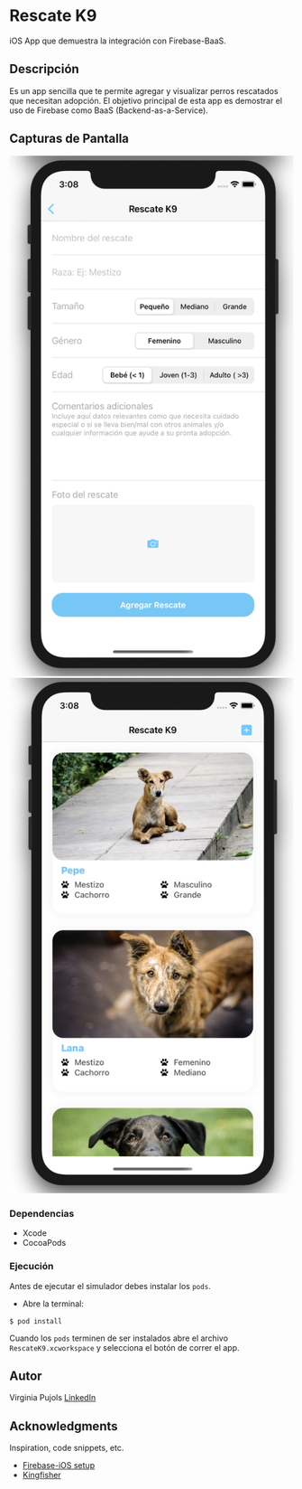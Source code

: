 # Rescate K9
iOS App que demuestra la integración con Firebase-BaaS.

## Descripción
Es un app sencilla que te permite agregar y visualizar perros rescatados que necesitan adopción.
El objetivo principal de esta app es demostrar el uso de Firebase como BaaS (Backend-as-a-Service).

## Capturas de Pantalla
![Agregar un nuevo rescate](https://github.com/virginiapujols/rescatek9/blob/master/Screenshot%20Add.png)
![Listado de rescates](https://github.com/virginiapujols/rescatek9/blob/master/Screenshot%20List.png)


### Dependencias
* Xcode
* CocoaPods

### Ejecución
Antes de ejecutar el simulador debes instalar los `pods`.
* Abre la terminal:
```
$ pod install
```
Cuando los `pods` terminen de ser instalados abre el archivo `RescateK9.xcworkspace` y selecciona el botón de correr el app.


## Autor
Virginia Pujols
[LinkedIn](https://www.linkedin.com/in/virginia-pujols-95a653127/)

## Acknowledgments
Inspiration, code snippets, etc.
* [Firebase-iOS setup](https://firebase.google.com/docs/ios/setup)
* [Kingfisher](https://github.com/onevcat/Kingfisher/blob/master/README.md)

